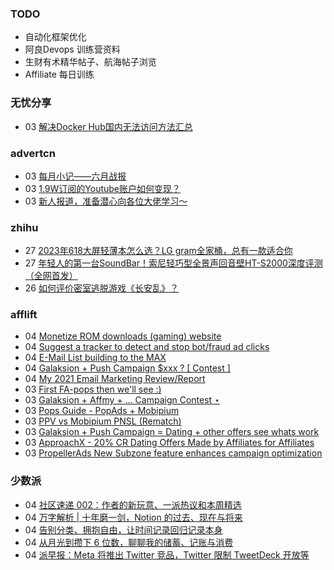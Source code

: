 ### TODO
-  自动化框架优化
-  阿良Devops 训练营资料
-  生财有术精华帖子、航海帖子浏览
-  Affiliate 每日训练

### 无忧分享
<!-- ruyo:START -->
-  03 [解决Docker Hub国内无法访问方法汇总](https://51.ruyo.net/18416.html)<!-- ruyo:END -->

### advertcn
<!-- advertcn:START -->
-  03 [每月小记——六月战报](https://www.advertcn.com/forum.php?mod=viewthread&tid=111060)
-  03 [1.9W订阅的Youtube账户如何变现？](https://www.advertcn.com/forum.php?mod=viewthread&tid=111059)
-  03 [新人报道，准备潜心向各位大佬学习～](https://www.advertcn.com/forum.php?mod=viewthread&tid=111058)<!-- advertcn:END -->

### zhihu
<!-- zhihu:START -->
-  27 [2023年618大屏轻薄本怎么选？LG gram全家桶，总有一款适合你](http://zhuanlan.zhihu.com/p/632641888?utm_campaign=rss&utm_medium=rss&utm_source=rss&utm_content=title)
-  27 [年轻人的第一台SoundBar！索尼轻巧型全景声回音壁HT-S2000深度评测（全网首发）](http://zhuanlan.zhihu.com/p/630990296?utm_campaign=rss&utm_medium=rss&utm_source=rss&utm_content=title)
-  26 [如何评价密室逃脱游戏《长安乱》？](http://www.zhihu.com/question/563950552/answer/3045961312?utm_campaign=rss&utm_medium=rss&utm_source=rss&utm_content=title)<!-- zhihu:END -->

### afflift
<!-- afflift:START -->
-  04 [Monetize ROM downloads &lpar;gaming&rpar; website](https://afflift.com/f/threads/monetize-rom-downloads-gaming-website.11227/?utm_source=rss&utm_medium=rss)
-  04 [Suggest a tracker to detect and stop bot/fraud ad clicks](https://afflift.com/f/threads/suggest-a-tracker-to-detect-and-stop-bot-fraud-ad-clicks.11226/?utm_source=rss&utm_medium=rss)
-  04 [E-Mail List building to the MAX](https://afflift.com/f/threads/e-mail-list-building-to-the-max.11019/?utm_source=rss&utm_medium=rss)
-  04 [Galaksion + Push Campaign $xxx ? [ Contest ]](https://afflift.com/f/threads/galaksion-push-campaign-xxx-contest.11223/?utm_source=rss&utm_medium=rss)
-  04 [My 2021 Email Marketing Review/Report](https://afflift.com/f/threads/my-2021-email-marketing-review-report.8096/?utm_source=rss&utm_medium=rss)
-  03 [First FA-pops then we&#39;ll see :&rpar;](https://afflift.com/f/threads/first-fa-pops-then-well-see.11121/?utm_source=rss&utm_medium=rss)
-  03 [Galaksion + Affmy + ...  Campaign Contest ⋆](https://afflift.com/f/threads/galaksion-affmy-campaign-contest-%E2%8B%86.11225/?utm_source=rss&utm_medium=rss)
-  03 [Pops Guide - PopAds + Mobipium](https://afflift.com/f/threads/pops-guide-popads-mobipium.11178/?utm_source=rss&utm_medium=rss)
-  03 [PPV vs Mobipium PNSL &lpar;Rematch&rpar;](https://afflift.com/f/threads/ppv-vs-mobipium-pnsl-rematch.2850/?utm_source=rss&utm_medium=rss)
-  03 [Galaksion + Push Campaign = Dating + other offers see whats work](https://afflift.com/f/threads/galaksion-push-campaign-dating-other-offers-see-whats-work.11224/?utm_source=rss&utm_medium=rss)
-  03 [ApproachX - 20% CR Dating Offers Made by Affiliates for Affiliates](https://afflift.com/f/threads/approachx-20-cr-dating-offers-made-by-affiliates-for-affiliates.9381/?utm_source=rss&utm_medium=rss)
-  03 [PropellerAds New Subzone feature enhances campaign optimization](https://afflift.com/f/threads/propellerads-new-subzone-feature-enhances-campaign-optimization.11221/?utm_source=rss&utm_medium=rss)<!-- afflift:END -->

### 少数派
<!-- sspai:START -->
-  04 [社区速递 002：作者的新玩意、一派热议和本周精选](https://sspai.com/post/80832)
-  04 [万字解析 | 十年磨一剑，Notion 的过去、现在与将来](https://sspai.com/post/80474)
-  04 [告别分类、拥抱自由，让时间记录回归记录本身](https://sspai.com/post/80812)
-  04 [从月光到攒下 6 位数，聊聊我的储蓄、记账与消费](https://sspai.com/post/80330)
-  04 [派早报：Meta 将推出 Twitter 竞品，Twitter 限制 TweetDeck 开放等](https://sspai.com/post/80821)<!-- sspai:END -->
